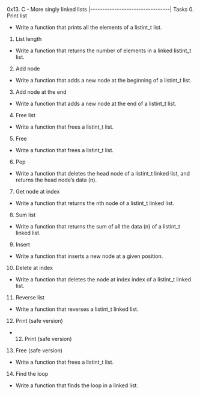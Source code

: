 0x13. C - More singly linked lists
|---------------------------------|
Tasks
0. Print list
- Write a function that prints all the elements of a listint_t list.

1. List length
- Write a function that returns the number of elements in a linked listint_t list.

2. Add node
- Write a function that adds a new node at the beginning of a listint_t list.

3. Add node at the end
- Write a function that adds a new node at the end of a listint_t list.

4. Free list
- Write a function that frees a listint_t list.

5. Free
- Write a function that frees a listint_t list.

6. Pop
- Write a function that deletes the head node of a listint_t linked list, and returns the head node’s data (n).

7. Get node at index
- Write a function that returns the nth node of a listint_t linked list.

8. Sum list
- Write a function that returns the sum of all the data (n) of a listint_t linked list.

9. Insert
- Write a function that inserts a new node at a given position.

10. Delete at index
- Write a function that deletes the node at index index of a listint_t linked list.

11. Reverse list
- Write a function that reverses a listint_t linked list.

12. Print (safe version)
- 12. Print (safe version)

13. Free (safe version)
- Write a function that frees a listint_t list.

14. Find the loop
- Write a function that finds the loop in a linked list.
